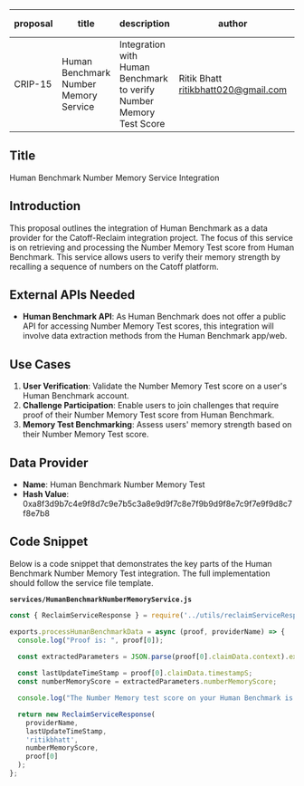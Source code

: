 | proposal | title                          | description                                                        | author                    | discussions-to | status | type        | category | created    | requires |
|----------|--------------------------------|--------------------------------------------------------------------|---------------------------|----------------|--------|-------------|----------|------------|----------|
| CRIP-15  | Human Benchmark Number Memory Service | Integration with Human Benchmark to verify Number Memory Test Score | Ritik Bhatt <ritikbhatt020@gmail.com> |                | Draft  | Integration | CRIP     | 2024-08-10 |          |

## Title

Human Benchmark Number Memory Service Integration

## Introduction

This proposal outlines the integration of Human Benchmark as a data provider for the Catoff-Reclaim integration project. The focus of this service is on retrieving and processing the Number Memory Test score from Human Benchmark. This service allows users to verify their memory strength by recalling a sequence of numbers on the Catoff platform.

## External APIs Needed

- **Human Benchmark API**: As Human Benchmark does not offer a public API for accessing Number Memory Test scores, this integration will involve data extraction methods from the Human Benchmark app/web.

## Use Cases

1. **User Verification**: Validate the Number Memory Test score on a user's Human Benchmark account.
2. **Challenge Participation**: Enable users to join challenges that require proof of their Number Memory Test score from Human Benchmark.
3. **Memory Test Benchmarking**: Assess users' memory strength based on their Number Memory Test score.

## Data Provider

- **Name**: Human Benchmark Number Memory Test
- **Hash Value**: 0xa8f3d9b7c4e9f8d7c9e7b5c3a8e9d9f7c8e7f9b9d9f8e7c9f7e9f9d8c7f8e7b8

## Code Snippet

Below is a code snippet that demonstrates the key parts of the Human Benchmark Number Memory Test integration. The full implementation should follow the service file template.

**`services/HumanBenchmarkNumberMemoryService.js`**

```javascript
const { ReclaimServiceResponse } = require('../utils/reclaimServiceResponse');

exports.processHumanBenchmarkData = async (proof, providerName) => {
  console.log("Proof is: ", proof[0]);

  const extractedParameters = JSON.parse(proof[0].claimData.context).extractedParameters;
  
  const lastUpdateTimeStamp = proof[0].claimData.timestampS;
  const numberMemoryScore = extractedParameters.numberMemoryScore;

  console.log("The Number Memory test score on your Human Benchmark is:", numberMemoryScore);

  return new ReclaimServiceResponse(
    providerName,
    lastUpdateTimeStamp,
    'ritikbhatt',
    numberMemoryScore,
    proof[0]
  );
};
